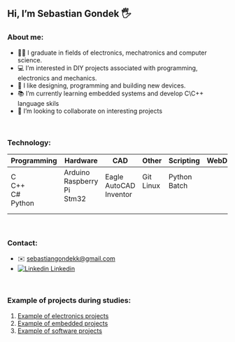 
##  Hi, I’m Sebastian Gondek 🖐️

### About me:
- 👨‍🎓 I graduate in fields of electronics, mechatronics and computer science.
- 💻 I’m interested in DIY projects associated with programming, electronics and mechanics.
- 🔧 I like designing, programming and building new devices.  
- 📚 I’m currently learning embedded systems and develop C\C++ language skils
- 👀 I’m looking to collaborate on interesting projects

<br>

### Technology:

| Programming | Hardware | CAD | Other | Scripting | WebDev | Simulation |
|-------------|----------|-----|-------|---------- |--------|------------|
|C <br> C++ <br> C# <br> Python|Arduino <br> Raspberry Pi <br> Stm32 <br><br>|Eagle <br> AutoCAD <br> Inventor <br><br>|Git <br> Linux <br><br><br>|Python <br> Batch <br><br><br>|

<br>

### Contact: 
- ✉️ sebastiangondekk@gmail.com
- [![Linkedin](https://i.stack.imgur.com/gVE0j.png)  Linkedin](https://www.linkedin.com/in/sebastiangondek)


<br>

### Example of projects during studies:
1. [Example of electronics projects](https://github.com/sebgone/SmallProjects)
2. [Example of embedded projects](https://github.com/sebgone/MediumProjects)
3. [Example of software projects](https://github.com/sebgone/SoftwareProjects)

